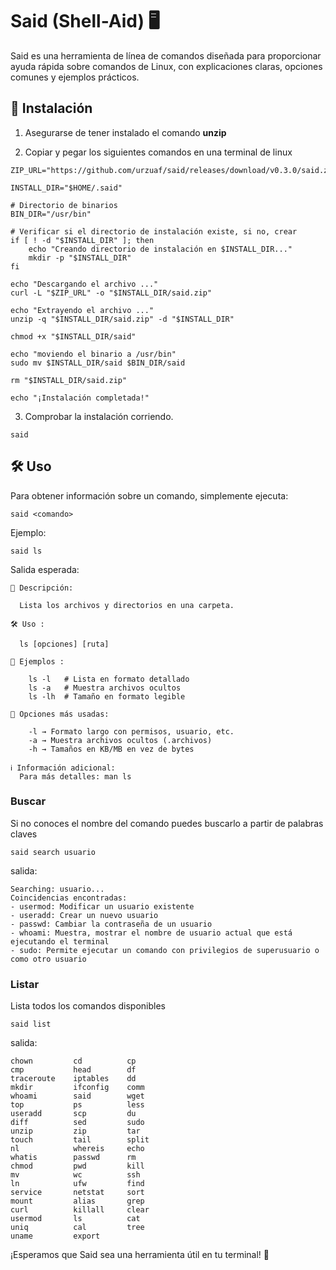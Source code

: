# Said (Shell-Aid) 🖥️

Said es una herramienta de línea de comandos diseñada para proporcionar ayuda rápida sobre comandos de Linux, con explicaciones claras, opciones comunes y ejemplos prácticos.

## 🚀 Instalación

1. Asegurarse de tener instalado el comando **unzip**

2. Copiar y pegar los siguientes comandos en una terminal de linux
```
ZIP_URL="https://github.com/urzuaf/said/releases/download/v0.3.0/said.zip"

INSTALL_DIR="$HOME/.said"

# Directorio de binarios 
BIN_DIR="/usr/bin"

# Verificar si el directorio de instalación existe, si no, crear
if [ ! -d "$INSTALL_DIR" ]; then
    echo "Creando directorio de instalación en $INSTALL_DIR..."
    mkdir -p "$INSTALL_DIR"
fi

echo "Descargando el archivo ..."
curl -L "$ZIP_URL" -o "$INSTALL_DIR/said.zip"

echo "Extrayendo el archivo ..."
unzip -q "$INSTALL_DIR/said.zip" -d "$INSTALL_DIR"

chmod +x "$INSTALL_DIR/said" 

echo "moviendo el binario a /usr/bin"
sudo mv $INSTALL_DIR/said $BIN_DIR/said

rm "$INSTALL_DIR/said.zip"

echo "¡Instalación completada!"
```
3. Comprobar la instalación corriendo.
``` 
said 
```

## 🛠 Uso

Para obtener información sobre un comando, simplemente ejecuta:
```
said <comando>
```
Ejemplo:
```
said ls
```
Salida esperada:
```
📖 Descripción:

  Lista los archivos y directorios en una carpeta.

🛠️ Uso :

  ls [opciones] [ruta]

🔹 Ejemplos :

    ls -l   # Lista en formato detallado
    ls -a   # Muestra archivos ocultos
    ls -lh  # Tamaño en formato legible

📝 Opciones más usadas:

    -l → Formato largo con permisos, usuario, etc.
    -a → Muestra archivos ocultos (.archivos)
    -h → Tamaños en KB/MB en vez de bytes

ℹ️ Información adicional:
  Para más detalles: man ls
```

### Buscar
Si no conoces el nombre del comando puedes buscarlo a partir de palabras claves

```
said search usuario
```
salida:
```
Searching: usuario...
Coincidencias encontradas:
- usermod: Modificar un usuario existente
- useradd: Crear un nuevo usuario
- passwd: Cambiar la contraseña de un usuario
- whoami: Muestra, mostrar el nombre de usuario actual que está ejecutando el terminal
- sudo: Permite ejecutar un comando con privilegios de superusuario o como otro usuario
```
### Listar
Lista todos los comandos disponibles
```
said list
```
salida:
```
chown         cd          cp       
cmp           head        df       
traceroute    iptables    dd       
mkdir         ifconfig    comm     
whoami        said        wget     
top           ps          less     
useradd       scp         du       
diff          sed         sudo     
unzip         zip         tar      
touch         tail        split    
nl            whereis     echo     
whatis        passwd      rm       
chmod         pwd         kill     
mv            wc          ssh      
ln            ufw         find     
service       netstat     sort     
mount         alias       grep     
curl          killall     clear    
usermod       ls          cat      
uniq          cal         tree     
uname         export    
```

¡Esperamos que Said sea una herramienta útil en tu terminal! 🚀
